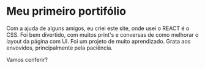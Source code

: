# Meu primeiro portifólio

Com a ajuda de alguns amigos, eu criei este site, onde usei o REACT é o CSS. Foi bem divertido, com muitos print's e conversas de como melhorar o layout da página com UI. Foi um projeto de muito aprendizado. Grata aos envovidos, principalmente pela paciência.

Vamos conferir?
